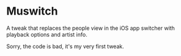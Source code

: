 # Muswitch
A tweak that replaces the people view in the iOS app switcher with playback options and artist info.

Sorry, the code is bad, it's my very first tweak.
